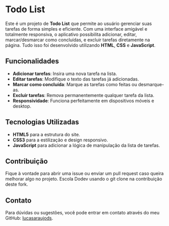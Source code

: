 # Todo List

Este é um projeto de **Todo List** que permite ao usuário gerenciar suas tarefas de forma simples e eficiente. Com uma interface amigável e totalmente responsiva, o aplicativo possibilita adicionar, editar, marcar/desmarcar como concluídas, e excluir tarefas diretamente na página. Tudo isso foi desenvolvido utilizando **HTML**, **CSS** e **JavaScript**.

## Funcionalidades

- **Adicionar tarefas**: Insira uma nova tarefa na lista.
- **Editar tarefas**: Modifique o texto das tarefas já adicionadas.
- **Marcar como concluída**: Marque as tarefas como feitas ou desmarque-as.
- **Excluir tarefas**: Remova permanentemente qualquer tarefa da lista.
- **Responsividade**: Funciona perfeitamente em dispositivos móveis e desktop.

## Tecnologias Utilizadas

- **HTML5** para a estrutura do site.
- **CSS3** para a estilização e design responsivo.
- **JavaScript** para adicionar a lógica de manipulação da lista de tarefas.

## Contribuição

Fique à vontade para abrir uma issue ou enviar um pull request caso queira melhorar algo no projeto.
Escola Dodev usando o git clone na contribuição deste fork.

## Contato

Para dúvidas ou sugestões, você pode entrar em contato através do meu GitHub: [lucasaraujods](https://github.com/lucasaraujods).
